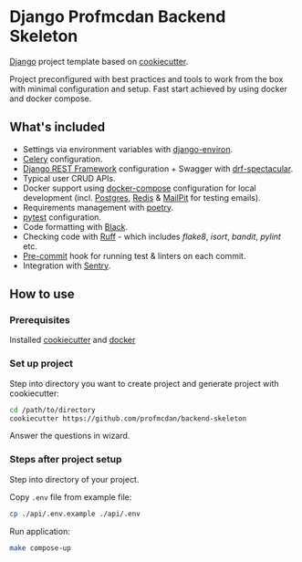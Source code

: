 # Django Profmcdan Backend Skeleton

[Django](https://www.djangoproject.com/) project template based on [cookiecutter](https://cookiecutter.readthedocs.io/).

Project preconfigured with best practices and tools to work from the box with minimal configuration and setup. 
Fast start achieved by using docker and docker compose.

## What's included

* Settings via environment variables with [django-environ](https://django-environ.readthedocs.io/).
* [Celery](http://www.celeryproject.org/) configuration.
* [Django REST Framework](https://www.django-rest-framework.org/) configuration + Swagger with [drf-spectacular](https://drf-spectacular.readthedocs.io/).
* Typical user CRUD APIs.
* Docker support using [docker-compose](https://docs.docker.com/compose/) configuration for local development (incl. [Postgres](https://www.postgresql.org/), [Redis](https://redis.io/) & [MailPit](https://github.com/axllent/mailpit) for testing emails).
* Requirements management with [poetry](https://python-poetry.org/).
* [pytest](https://docs.pytest.org/) configuration.
* Code formatting with [Black](https://black.readthedocs.io/).
* Checking code with [Ruff](https://beta.ruff.rs/docs/) - which includes _flake8_, _isort_, _bandit_, _pylint_ etc.
* [Pre-commit](https://pre-commit.com/) hook for running test & linters on each commit.
* Integration with [Sentry](https://sentry.io/).

## How to use

### Prerequisites
Installed [cookiecutter](https://cookiecutter.readthedocs.io/en/stable/installation.html) and [docker](https://docs.docker.com/engine/install/)

### Set up project
Step into directory you want to create project and generate project with cookiecutter:

```bash
cd /path/to/directory
cookiecutter https://github.com/profmcdan/backend-skeleton
```
Answer the questions in wizard.

### Steps after project setup

Step into directory of your project.

Copy `.env` file from example file:

```bash
cp ./api/.env.example ./api/.env
```

Run application:

```bash
make compose-up
```
